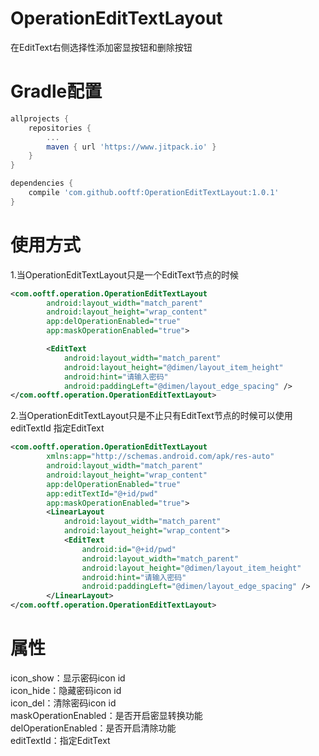 # OperationEditTextLayout
在EditText右侧选择性添加密显按钮和删除按钮
# Gradle配置
```groovy
allprojects {
	repositories {
		...
		maven { url 'https://www.jitpack.io' }
	}
}

dependencies {
	compile 'com.github.ooftf:OperationEditTextLayout:1.0.1'
}
```
# 使用方式
1.当OperationEditTextLayout只是一个EditText节点的时候
```xml
<com.ooftf.operation.OperationEditTextLayout
        android:layout_width="match_parent"
        android:layout_height="wrap_content"
        app:delOperationEnabled="true"
        app:maskOperationEnabled="true">

        <EditText
            android:layout_width="match_parent"
            android:layout_height="@dimen/layout_item_height"
            android:hint="请输入密码"
            android:paddingLeft="@dimen/layout_edge_spacing" />
</com.ooftf.operation.OperationEditTextLayout>
```
2.当OperationEditTextLayout只是不止只有EditText节点的时候可以使用 editTextId 指定EditText
```xml
<com.ooftf.operation.OperationEditTextLayout
        xmlns:app="http://schemas.android.com/apk/res-auto"
        android:layout_width="match_parent"
        android:layout_height="wrap_content"
        app:delOperationEnabled="true"
        app:editTextId="@+id/pwd"
        app:maskOperationEnabled="true">
        <LinearLayout
            android:layout_width="match_parent"
            android:layout_height="wrap_content">
            <EditText
                android:id="@+id/pwd"
                android:layout_width="match_parent"
                android:layout_height="@dimen/layout_item_height"
                android:hint="请输入密码"
                android:paddingLeft="@dimen/layout_edge_spacing" />
        </LinearLayout>
</com.ooftf.operation.OperationEditTextLayout>
```
# 属性
icon_show：显示密码icon id  
icon_hide：隐藏密码icon id  
icon_del：清除密码icon id  
maskOperationEnabled：是否开启密显转换功能  
delOperationEnabled：是否开启清除功能  
editTextId：指定EditText  
